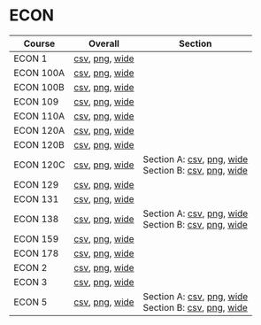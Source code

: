# ECON

| Course | Overall | Section |
| ------ | ------- | ------- |
| ECON 1 | [csv](https://github.com/UCSD-Historical-Enrollment-Data/2024Summer1/blob/main/overall/ECON%201.csv), [png](https://raw.githubusercontent.com/UCSD-Historical-Enrollment-Data/2024Summer1/main/plot_overall/ECON%201.png), [wide](https://raw.githubusercontent.com/UCSD-Historical-Enrollment-Data/2024Summer1/main/plot_overall_wide/ECON%201.png) |  |
| ECON 100A | [csv](https://github.com/UCSD-Historical-Enrollment-Data/2024Summer1/blob/main/overall/ECON%20100A.csv), [png](https://raw.githubusercontent.com/UCSD-Historical-Enrollment-Data/2024Summer1/main/plot_overall/ECON%20100A.png), [wide](https://raw.githubusercontent.com/UCSD-Historical-Enrollment-Data/2024Summer1/main/plot_overall_wide/ECON%20100A.png) |  |
| ECON 100B | [csv](https://github.com/UCSD-Historical-Enrollment-Data/2024Summer1/blob/main/overall/ECON%20100B.csv), [png](https://raw.githubusercontent.com/UCSD-Historical-Enrollment-Data/2024Summer1/main/plot_overall/ECON%20100B.png), [wide](https://raw.githubusercontent.com/UCSD-Historical-Enrollment-Data/2024Summer1/main/plot_overall_wide/ECON%20100B.png) |  |
| ECON 109 | [csv](https://github.com/UCSD-Historical-Enrollment-Data/2024Summer1/blob/main/overall/ECON%20109.csv), [png](https://raw.githubusercontent.com/UCSD-Historical-Enrollment-Data/2024Summer1/main/plot_overall/ECON%20109.png), [wide](https://raw.githubusercontent.com/UCSD-Historical-Enrollment-Data/2024Summer1/main/plot_overall_wide/ECON%20109.png) |  |
| ECON 110A | [csv](https://github.com/UCSD-Historical-Enrollment-Data/2024Summer1/blob/main/overall/ECON%20110A.csv), [png](https://raw.githubusercontent.com/UCSD-Historical-Enrollment-Data/2024Summer1/main/plot_overall/ECON%20110A.png), [wide](https://raw.githubusercontent.com/UCSD-Historical-Enrollment-Data/2024Summer1/main/plot_overall_wide/ECON%20110A.png) |  |
| ECON 120A | [csv](https://github.com/UCSD-Historical-Enrollment-Data/2024Summer1/blob/main/overall/ECON%20120A.csv), [png](https://raw.githubusercontent.com/UCSD-Historical-Enrollment-Data/2024Summer1/main/plot_overall/ECON%20120A.png), [wide](https://raw.githubusercontent.com/UCSD-Historical-Enrollment-Data/2024Summer1/main/plot_overall_wide/ECON%20120A.png) |  |
| ECON 120B | [csv](https://github.com/UCSD-Historical-Enrollment-Data/2024Summer1/blob/main/overall/ECON%20120B.csv), [png](https://raw.githubusercontent.com/UCSD-Historical-Enrollment-Data/2024Summer1/main/plot_overall/ECON%20120B.png), [wide](https://raw.githubusercontent.com/UCSD-Historical-Enrollment-Data/2024Summer1/main/plot_overall_wide/ECON%20120B.png) |  |
| ECON 120C | [csv](https://github.com/UCSD-Historical-Enrollment-Data/2024Summer1/blob/main/overall/ECON%20120C.csv), [png](https://raw.githubusercontent.com/UCSD-Historical-Enrollment-Data/2024Summer1/main/plot_overall/ECON%20120C.png), [wide](https://raw.githubusercontent.com/UCSD-Historical-Enrollment-Data/2024Summer1/main/plot_overall_wide/ECON%20120C.png) | Section A: [csv](https://github.com/UCSD-Historical-Enrollment-Data/2024Summer1/blob/main/section/ECON%20120C_A.csv), [png](https://raw.githubusercontent.com/UCSD-Historical-Enrollment-Data/2024Summer1/main/plot_section/ECON%20120C_A.png), [wide](https://raw.githubusercontent.com/UCSD-Historical-Enrollment-Data/2024Summer1/main/plot_section_wide/ECON%20120C_A.png)<br>Section B: [csv](https://github.com/UCSD-Historical-Enrollment-Data/2024Summer1/blob/main/section/ECON%20120C_B.csv), [png](https://raw.githubusercontent.com/UCSD-Historical-Enrollment-Data/2024Summer1/main/plot_section/ECON%20120C_B.png), [wide](https://raw.githubusercontent.com/UCSD-Historical-Enrollment-Data/2024Summer1/main/plot_section_wide/ECON%20120C_B.png) |
| ECON 129 | [csv](https://github.com/UCSD-Historical-Enrollment-Data/2024Summer1/blob/main/overall/ECON%20129.csv), [png](https://raw.githubusercontent.com/UCSD-Historical-Enrollment-Data/2024Summer1/main/plot_overall/ECON%20129.png), [wide](https://raw.githubusercontent.com/UCSD-Historical-Enrollment-Data/2024Summer1/main/plot_overall_wide/ECON%20129.png) |  |
| ECON 131 | [csv](https://github.com/UCSD-Historical-Enrollment-Data/2024Summer1/blob/main/overall/ECON%20131.csv), [png](https://raw.githubusercontent.com/UCSD-Historical-Enrollment-Data/2024Summer1/main/plot_overall/ECON%20131.png), [wide](https://raw.githubusercontent.com/UCSD-Historical-Enrollment-Data/2024Summer1/main/plot_overall_wide/ECON%20131.png) |  |
| ECON 138 | [csv](https://github.com/UCSD-Historical-Enrollment-Data/2024Summer1/blob/main/overall/ECON%20138.csv), [png](https://raw.githubusercontent.com/UCSD-Historical-Enrollment-Data/2024Summer1/main/plot_overall/ECON%20138.png), [wide](https://raw.githubusercontent.com/UCSD-Historical-Enrollment-Data/2024Summer1/main/plot_overall_wide/ECON%20138.png) | Section A: [csv](https://github.com/UCSD-Historical-Enrollment-Data/2024Summer1/blob/main/section/ECON%20138_A.csv), [png](https://raw.githubusercontent.com/UCSD-Historical-Enrollment-Data/2024Summer1/main/plot_section/ECON%20138_A.png), [wide](https://raw.githubusercontent.com/UCSD-Historical-Enrollment-Data/2024Summer1/main/plot_section_wide/ECON%20138_A.png)<br>Section B: [csv](https://github.com/UCSD-Historical-Enrollment-Data/2024Summer1/blob/main/section/ECON%20138_B.csv), [png](https://raw.githubusercontent.com/UCSD-Historical-Enrollment-Data/2024Summer1/main/plot_section/ECON%20138_B.png), [wide](https://raw.githubusercontent.com/UCSD-Historical-Enrollment-Data/2024Summer1/main/plot_section_wide/ECON%20138_B.png) |
| ECON 159 | [csv](https://github.com/UCSD-Historical-Enrollment-Data/2024Summer1/blob/main/overall/ECON%20159.csv), [png](https://raw.githubusercontent.com/UCSD-Historical-Enrollment-Data/2024Summer1/main/plot_overall/ECON%20159.png), [wide](https://raw.githubusercontent.com/UCSD-Historical-Enrollment-Data/2024Summer1/main/plot_overall_wide/ECON%20159.png) |  |
| ECON 178 | [csv](https://github.com/UCSD-Historical-Enrollment-Data/2024Summer1/blob/main/overall/ECON%20178.csv), [png](https://raw.githubusercontent.com/UCSD-Historical-Enrollment-Data/2024Summer1/main/plot_overall/ECON%20178.png), [wide](https://raw.githubusercontent.com/UCSD-Historical-Enrollment-Data/2024Summer1/main/plot_overall_wide/ECON%20178.png) |  |
| ECON 2 | [csv](https://github.com/UCSD-Historical-Enrollment-Data/2024Summer1/blob/main/overall/ECON%202.csv), [png](https://raw.githubusercontent.com/UCSD-Historical-Enrollment-Data/2024Summer1/main/plot_overall/ECON%202.png), [wide](https://raw.githubusercontent.com/UCSD-Historical-Enrollment-Data/2024Summer1/main/plot_overall_wide/ECON%202.png) |  |
| ECON 3 | [csv](https://github.com/UCSD-Historical-Enrollment-Data/2024Summer1/blob/main/overall/ECON%203.csv), [png](https://raw.githubusercontent.com/UCSD-Historical-Enrollment-Data/2024Summer1/main/plot_overall/ECON%203.png), [wide](https://raw.githubusercontent.com/UCSD-Historical-Enrollment-Data/2024Summer1/main/plot_overall_wide/ECON%203.png) |  |
| ECON 5 | [csv](https://github.com/UCSD-Historical-Enrollment-Data/2024Summer1/blob/main/overall/ECON%205.csv), [png](https://raw.githubusercontent.com/UCSD-Historical-Enrollment-Data/2024Summer1/main/plot_overall/ECON%205.png), [wide](https://raw.githubusercontent.com/UCSD-Historical-Enrollment-Data/2024Summer1/main/plot_overall_wide/ECON%205.png) | Section A: [csv](https://github.com/UCSD-Historical-Enrollment-Data/2024Summer1/blob/main/section/ECON%205_A.csv), [png](https://raw.githubusercontent.com/UCSD-Historical-Enrollment-Data/2024Summer1/main/plot_section/ECON%205_A.png), [wide](https://raw.githubusercontent.com/UCSD-Historical-Enrollment-Data/2024Summer1/main/plot_section_wide/ECON%205_A.png)<br>Section B: [csv](https://github.com/UCSD-Historical-Enrollment-Data/2024Summer1/blob/main/section/ECON%205_B.csv), [png](https://raw.githubusercontent.com/UCSD-Historical-Enrollment-Data/2024Summer1/main/plot_section/ECON%205_B.png), [wide](https://raw.githubusercontent.com/UCSD-Historical-Enrollment-Data/2024Summer1/main/plot_section_wide/ECON%205_B.png) |
